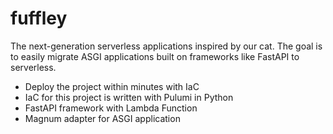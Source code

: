 # fuffley
The next-generation serverless applications inspired by our cat. The goal is to easily migrate ASGI applications built on frameworks like FastAPI to serverless.
- Deploy the project within minutes with IaC
- IaC for this project is written with Pulumi in Python
- FastAPI framework with Lambda Function
- Magnum adapter for ASGI application
